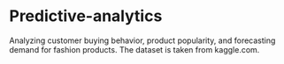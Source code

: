 # Predictive-analytics
Analyzing customer buying behavior, product popularity, and forecasting demand for fashion products. The dataset is taken from kaggle.com.
